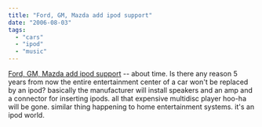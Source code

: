 ```yaml
---
title: "Ford, GM, Mazda add ipod support"
date: "2006-08-03"
tags: 
  - "cars"
  - "ipod"
  - "music"
---
```


[Ford, GM, Mazda add ipod support](http://www.betanews.com/article/Ford_GM_Mazda_Add_iPod_Support/1154621157) -- about time. Is there any reason 5 years from now the entire entertainment center of a car won't be replaced by an ipod? basically the manufacturer will install speakers and an amp and a connector for inserting ipods. all that expensive multidisc player hoo-ha will be gone. similar thing happening to home entertainment systems. it's an ipod world.
